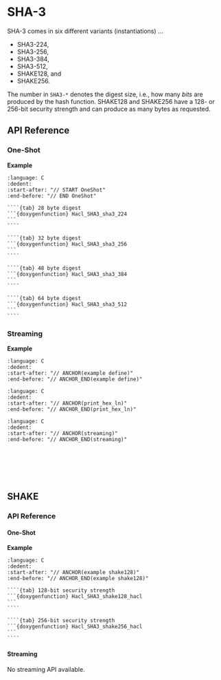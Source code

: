 # SHA-3

SHA-3 comes in six different variants (instantiations) ...

* SHA3-224,
* SHA3-256,	
* SHA3-384,
* SHA3-512,
* SHAKE128, and
* SHAKE256.

The number in `SHA3-*` denotes the digest size, i.e., how many *bits* are produced by the hash function.
SHAKE128 and SHAKE256 have a 128- or 256-bit security strength and can produce as many bytes as requested.

## API Reference

### One-Shot

**Example**

```{literalinclude} ../../../../tests/sha3.cc
:language: C
:dedent:
:start-after: "// START OneShot"
:end-before: "// END OneShot"
```

`````{tabs}
````{tab} 28 byte digest
```{doxygenfunction} Hacl_SHA3_sha3_224
```
````

````{tab} 32 byte digest
```{doxygenfunction} Hacl_SHA3_sha3_256
```
````

````{tab} 48 byte digest
```{doxygenfunction} Hacl_SHA3_sha3_384
```
````

````{tab} 64 byte digest
```{doxygenfunction} Hacl_SHA3_sha3_512
```
````
`````

### Streaming

**Example**

```{literalinclude} ../../../../tests/sha3.cc
:language: C
:dedent:
:start-after: "// ANCHOR(example define)"
:end-before: "// ANCHOR_END(example define)"
```

```{literalinclude} ../../../../tests/util.h
:language: C
:dedent:
:start-after: "// ANCHOR(print_hex_ln)"
:end-before: "// ANCHOR_END(print_hex_ln)"
```

```{literalinclude} ../../../../tests/sha3.cc
:language: C
:dedent:
:start-after: "// ANCHOR(streaming)"
:end-before: "// ANCHOR_END(streaming)"
```

```{doxygentypedef} Hacl_Streaming_SHA3_state_sha3_256
```

```{doxygenfunction} Hacl_Streaming_SHA3_create_in_256
```

```{doxygenfunction} Hacl_Streaming_SHA3_init_256
```

```{doxygenfunction} Hacl_Streaming_SHA3_update_256
```

```{doxygenfunction} Hacl_Streaming_SHA3_finish_256
```

```{doxygenfunction} Hacl_Streaming_SHA3_free_256
```

## SHAKE

### API Reference

#### One-Shot

**Example**

```{literalinclude} ../../../../tests/sha3.cc
:language: C
:dedent:
:start-after: "// ANCHOR(example shake128)"
:end-before: "// ANCHOR_END(example shake128)"
```

`````{tabs}
````{tab} 128-bit security strength
```{doxygenfunction} Hacl_SHA3_shake128_hacl
```
````

````{tab} 256-bit security strength
```{doxygenfunction} Hacl_SHA3_shake256_hacl
```
````
`````

#### Streaming

No streaming API available.

